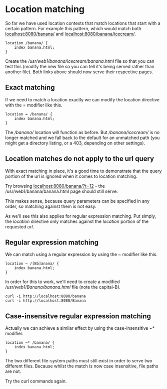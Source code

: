 # Location matching

So far we have used location contexts that match locations that start with a certain pattern. For example this pattern, which would match both [localhost:8080/banana/](http://localhost:8080/banana/) and [localhost:8080/banana/icecream/](http://localhost:8080/banana/icecream/).

```Nginx
location /banana/ {
    index banana.html;
}
```

Create the _/usr/web1/banana/icecream/banana.html_ file so that you can test this (modify the new file so you can tell it's being served rather than another file). Both links above should now serve their respective pages.

## Exact matching

If we need to match a location exactly we can modify the location directive with the = modifier like this.

```Nginx
location = /banana/ {
    index banana.html;
}
```

The _/banana/_ location will function as before. But _/banana/icecream/_ is no longer matched and we fall back to the default for an unmatched path (you might get a directory listing, or a 403, depending on other settings).

## Location matches do not apply to the url query

With exact matching in place, it's a good time to demonstrate that the query portion of the url is ignored when it comes to location matching.

Try browsing [localhost:8080/banana/?t=12](http://localhost:8080/banana/?t=12) - the /usr/web1/banana/banana.html page should still serve.

This makes sense, because query parameters can be specified in any order, so matching against them is not easy.

As we'll see this also applies for regular expression matching. Put simply, the _location_ directive only matches against the _location_ portion of the requested _url_.

## Regular expression matching

We can match using a regular expression by using the ~ modifier like this.

```Nginx
location ~ /[Bb]anana/ {
    index banana.html;
}
```

In order for this to work, we'll need to create a modified _/usr/web1/Banana/banana.html_ file (note the capital-B).

```
curl -i http://localhost:8080/banana
curl -i http://localhost:8080/Banana
```

## Case-insensitve regular expression matching

Actually we can achieve a similar effect by using the case-insensitive ~* modifier.

```Nginx
location ~* /banana/ {
    index banana.html;
}
```

The two different file-system paths must still exist in order to serve two different files. Because whilst the match is now case insensitive, file paths are not.

Try the curl commands again.
